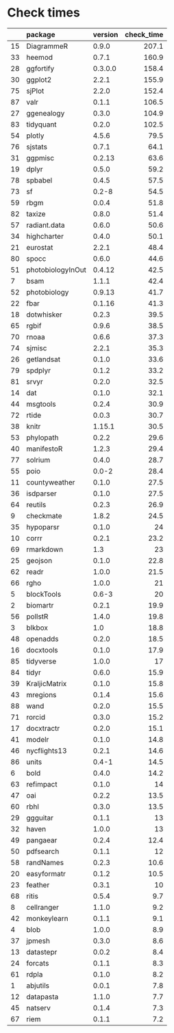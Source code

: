 # Check times

|   |package           |version | check_time|
|:--|:-----------------|:-------|----------:|
|15 |DiagrammeR        |0.9.0   |      207.1|
|33 |heemod            |0.7.1   |      160.9|
|28 |ggfortify         |0.3.0.0 |      158.4|
|30 |ggplot2           |2.2.1   |      155.9|
|75 |sjPlot            |2.2.0   |      152.4|
|87 |valr              |0.1.1   |      106.5|
|27 |ggenealogy        |0.3.0   |      104.9|
|83 |tidyquant         |0.2.0   |      102.5|
|54 |plotly            |4.5.6   |       79.5|
|76 |sjstats           |0.7.1   |       64.1|
|31 |ggpmisc           |0.2.13  |       63.6|
|19 |dplyr             |0.5.0   |       59.2|
|78 |spbabel           |0.4.5   |       57.5|
|73 |sf                |0.2-8   |       54.5|
|59 |rbgm              |0.0.4   |       51.8|
|82 |taxize            |0.8.0   |       51.4|
|57 |radiant.data      |0.6.0   |       50.6|
|34 |highcharter       |0.4.0   |       50.1|
|21 |eurostat          |2.2.1   |       48.4|
|80 |spocc             |0.6.0   |       44.6|
|51 |photobiologyInOut |0.4.12  |       42.5|
|7  |bsam              |1.1.1   |       42.4|
|52 |photobiology      |0.9.13  |       41.7|
|22 |fbar              |0.1.16  |       41.3|
|18 |dotwhisker        |0.2.3   |       39.5|
|65 |rgbif             |0.9.6   |       38.5|
|70 |rnoaa             |0.6.6   |       37.3|
|74 |sjmisc            |2.2.1   |       35.3|
|26 |getlandsat        |0.1.0   |       33.6|
|79 |spdplyr           |0.1.2   |       33.2|
|81 |srvyr             |0.2.0   |       32.5|
|14 |dat               |0.1.0   |       32.1|
|44 |msgtools          |0.2.4   |       30.9|
|72 |rtide             |0.0.3   |       30.7|
|38 |knitr             |1.15.1  |       30.5|
|53 |phylopath         |0.2.2   |       29.6|
|40 |manifestoR        |1.2.3   |       29.4|
|77 |solrium           |0.4.0   |       28.7|
|55 |poio              |0.0-2   |       28.4|
|11 |countyweather     |0.1.0   |       27.5|
|36 |isdparser         |0.1.0   |       27.5|
|64 |reutils           |0.2.3   |       26.9|
|9  |checkmate         |1.8.2   |       24.5|
|35 |hypoparsr         |0.1.0   |         24|
|10 |corrr             |0.2.1   |       23.2|
|69 |rmarkdown         |1.3     |         23|
|25 |geojson           |0.1.0   |       22.8|
|62 |readr             |1.0.0   |       21.5|
|66 |rgho              |1.0.0   |         21|
|5  |blockTools        |0.6-3   |         20|
|2  |biomartr          |0.2.1   |       19.9|
|56 |pollstR           |1.4.0   |       19.8|
|3  |blkbox            |1.0     |       18.8|
|48 |openadds          |0.2.0   |       18.5|
|16 |docxtools         |0.1.0   |       17.9|
|85 |tidyverse         |1.0.0   |         17|
|84 |tidyr             |0.6.0   |       15.9|
|39 |KraljicMatrix     |0.1.0   |       15.8|
|43 |mregions          |0.1.4   |       15.6|
|88 |wand              |0.2.0   |       15.5|
|71 |rorcid            |0.3.0   |       15.2|
|17 |docxtractr        |0.2.0   |       15.1|
|41 |modelr            |0.1.0   |       14.8|
|46 |nycflights13      |0.2.1   |       14.6|
|86 |units             |0.4-1   |       14.5|
|6  |bold              |0.4.0   |       14.2|
|63 |refimpact         |0.1.0   |         14|
|47 |oai               |0.2.2   |       13.5|
|60 |rbhl              |0.3.0   |       13.5|
|29 |ggguitar          |0.1.1   |         13|
|32 |haven             |1.0.0   |         13|
|49 |pangaear          |0.2.4   |       12.4|
|50 |pdfsearch         |0.1.1   |         12|
|58 |randNames         |0.2.3   |       10.6|
|20 |easyformatr       |0.1.2   |       10.5|
|23 |feather           |0.3.1   |         10|
|68 |ritis             |0.5.4   |        9.7|
|8  |cellranger        |1.1.0   |        9.2|
|42 |monkeylearn       |0.1.1   |        9.1|
|4  |blob              |1.0.0   |        8.9|
|37 |jpmesh            |0.3.0   |        8.6|
|13 |datastepr         |0.0.2   |        8.4|
|24 |forcats           |0.1.1   |        8.3|
|61 |rdpla             |0.1.0   |        8.2|
|1  |abjutils          |0.0.1   |        7.8|
|12 |datapasta         |1.1.0   |        7.7|
|45 |natserv           |0.1.4   |        7.3|
|67 |riem              |0.1.1   |        7.2|


